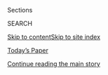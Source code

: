 <div id="app">

<div>

<div class="NYTAppHideMasthead css-1r6wvpq e1suatyy0">

<div class="section css-ui9rw0 e1suatyy2">

<div class="css-eph4ug er09x8g0">

<div class="css-6n7j50">

</div>

<span class="css-1dv1kvn">Sections</span>

<div class="css-10488qs">

<span class="css-1dv1kvn">SEARCH</span>

</div>

[Skip to content](#site-content)[Skip to site
index](#site-index)

</div>

<div class="css-10698na e1huz5gh0">

</div>

</div>

<div id="masthead-bar-one" class="section hasLinks css-15hmgas e1csuq9d3">

<div class="css-uqyvli e1csuq9d0">

</div>

<div class="css-1uqjmks e1csuq9d1">

</div>

<div class="css-9e9ivx">

[](https://myaccount.nytimes.com/auth/login?response_type=cookie&client_id=vi)

</div>

<div class="css-1bvtpon e1csuq9d2">

[Today’s Paper](https://www.nytimes.com/section/todayspaper)

</div>

</div>

</div>

</div>

<div data-aria-hidden="false">

<div id="site-content" data-role="main">

<div id="top-wrapper" class="css-15p45cc eaca97t0" type="top">

<div id="top-slug" class="css-19x0jxb eaca97t1" hidden="">

Advertisement

</div>

[Continue reading the main
story](#after-top)

<div class="ad top-wrapper" style="text-align:center;height:100%;display:block;min-height:90px">

<div id="top" class="place-ad" data-position="top" data-size-key="top">

</div>

</div>

<div id="after-top">

</div>

</div>

<div id="byline" class="section css-15h4p1b e9abtgs0">

<div class="css-1j21atc e1svk9qx1">

<div class="css-nfcc9b e1svk9qx3">

<div class="css-cnx41t">

![Portrait of Katie
Glueck](https://static01.nyt.com/images/2020/01/29/reader-center/author-katie-glueck/author-katie-glueck-thumbLarge.png)

</div>

<div class="css-vl9dhg e1svk9qx5">

<div class="css-1nrhkj6 e1svk9qx6">

# Katie Glueck

</div>

## <span>Recent and archived work by Katie Glueck for The New York Times</span>

</div>

</div>

</div>

<div>

<div id="mid1-wrapper" class="css-1mn4oms eaca97t0" type="rank">

<div id="mid1-slug" class="css-1tag3rd eaca97t1">

Advertisement

</div>

[Continue reading the main
story](#after-mid1)

<div id="mid1" class="ad mid1-wrapper" style="text-align:center;height:100%;display:block">

</div>

<div id="after-mid1">

</div>

</div>

</div>

<div class="css-185go5a e1o5byef0">

<div class="css-15cbhtu">

  - [Latest](#stream-panel)
  - <span class="css-6n7j50">Search</span>
    <div class="control">
    <div class="label-container css-1dv1kvn">
    Search
    </div>
    <div class="css-wm4t3d">
    **<span id="clear-search-input" class="css-1dv1kvn">Clear this text
    input</span>
    </div>
    </div>
    <span class="css-1iovbfw"></span>

<div id="stream-panel" class="section css-8msx5b e1jz0cab1">

<div class="css-13mho3u">

1.  
    
    <div class="css-1cp3ece">
    
    <div class="css-1l4spti">
    
    [](/2020/07/31/us/politics/joseph-biden-vice-president.html)
    
    <div class="css-79elbk">
    
    ![](https://static01.nyt.com/images/2020/07/31/us/politics/31biden-vp1/31biden-vp1-thumbWide.jpg?quality=75&auto=webp&disable=upscale)
    
    </div>
    
    ## Lobbying Intensifies Among V.P. Candidates as Biden’s Search Nears an End
    
    Two women, Representative Karen Bass and Susan Rice, the former
    national security adviser, are among the most formidable contenders
    on Joe Biden’s list.
    
    <div class="css-1nqbnmb ea5icrr0">
    
    By <span class="css-1n7hynb">Jonathan Martin, Alexander Burns
    <span>and</span> Katie
    Glueck</span>
    
    </div>
    
    </div>
    
    <div class="css-1lc2l26 e1xfvim33">
    
    </div>
    
    </div>

2.  
    
    <div class="css-1cp3ece">
    
    <div class="css-1l4spti">
    
    [](/2020/07/30/us/politics/kansas-senate-kobach-trump.html)
    
    <div class="css-79elbk">
    
    ![](https://static01.nyt.com/images/2020/07/30/us/politics/30kansas1/merlin_171905724_8041c89b-51ec-4084-8e6d-21bd6273a72f-thumbWide.jpg?quality=75&auto=webp&disable=upscale)
    
    </div>
    
    ## Republicans and White House at Odds Over Kansas Senate Race
    
    Some in the G.O.P. want President Trump to endorse the opponent of
    Kris Kobach, who they worry could cost them a traditionally safe
    Senate seat. So far, the White House has declined to do so.
    
    <div class="css-1nqbnmb ea5icrr0">
    
    By <span class="css-1n7hynb">Jonathan Martin <span>and</span> Katie
    Glueck</span>
    
    </div>
    
    </div>
    
    <div class="css-1lc2l26 e1xfvim33">
    
    </div>
    
    </div>

3.  
    
    <div class="css-1cp3ece">
    
    <div class="css-1l4spti">
    
    [](/2020/07/28/us/politics/joe-biden-racial-justice-economy-plan.html)
    
    <div class="css-79elbk">
    
    ![](https://static01.nyt.com/images/2020/07/28/us/politics/28biden-race/merlin_175045689_d12df2df-bd21-4d39-ad45-bb3675617cf5-thumbWide.jpg?quality=75&auto=webp&disable=upscale)
    
    </div>
    
    ## ‘This Is About Justice’: Biden Ties Economic Revival to Racial Equity
    
    In the last of four proposals laying out his vision for economic
    recovery, Joseph R. Biden Jr. pledged to lift up minority-owned
    businesses and to award them more federal contracts.
    
    <div class="css-1nqbnmb ea5icrr0">
    
    By <span class="css-1n7hynb">Thomas Kaplan <span>and</span> Katie
    Glueck</span>
    
    </div>
    
    </div>
    
    <div class="css-1lc2l26 e1xfvim33">
    
    </div>
    
    </div>

4.  
    
    <div class="css-1cp3ece">
    
    <div class="css-1l4spti">
    
    [](/2020/07/25/us/politics/2020-election-voter-fraud-interference.html)
    
    <div class="css-79elbk">
    
    ![](https://static01.nyt.com/images/2020/07/25/us/politics/25election-legitimacy1/merlin_170254959_eb4e15c4-2703-4a17-9ef8-63a2728b5f35-thumbWide.jpg?quality=75&auto=webp&disable=upscale)
    
    </div>
    
    ## A 2020 Question 100 Days Out: Will the Elections Be Free and Fair?
    
    President Trump baselessly rages about voter fraud, while Joe Biden
    warns of foreign interference.
    
    <div class="css-1nqbnmb ea5icrr0">
    
    By <span class="css-1n7hynb">Katie
    Glueck</span>
    
    </div>
    
    </div>
    
    <div class="css-1lc2l26 e1xfvim33">
    
    </div>
    
    </div>

5.  
    
    <div class="css-1cp3ece">
    
    <div class="css-1l4spti">
    
    [](/2020/07/17/us/politics/biden-schools-reopening.html)
    
    <div class="css-79elbk">
    
    ![](https://static01.nyt.com/images/2020/07/17/us/politics/17bidenschools1/merlin_174563217_cb544727-4214-47dd-86cd-83acf77e6b0a-thumbWide.jpg?quality=75&auto=webp&disable=upscale)
    
    </div>
    
    ## Biden’s School Plan Draws Clear Contrast With Trump’s
    
    Joseph Biden said the president’s insistence on getting students and
    teachers back in the classroom, despite the virus, was “just plain
    dangerous.” Mr. Biden also warned that Russia and China were engaged
    in election meddling.
    
    <div class="css-1nqbnmb ea5icrr0">
    
    By <span class="css-1n7hynb">Katie
    Glueck</span>
    
    </div>
    
    </div>
    
    <div class="css-1lc2l26 e1xfvim33">
    
    </div>
    
    </div>

6.  
    
    <div class="css-1cp3ece">
    
    <div class="css-1l4spti">
    
    [](/es/2020/07/17/espanol/estados-unidos/cambio-climatico-trump-biden.html)
    
    <div class="css-79elbk">
    
    ![](https://static01.nyt.com/images/2020/07/15/climate/17Cambioclimatico-TrumpBiden-ES-1/15CLI-TRUMPBIDEN1-thumbWide.jpg?quality=75&auto=webp&disable=upscale)
    
    </div>
    
    ### <span class="css-m70j1g">Elecciones 2020</span>
    
    ## Las contrastantes agendas ambientales de Trump y Biden
    
    En el lapso de dos días, Donald Trump y Joe Biden expusieron puntos
    de vista divergentes sobre las regulaciones ambientales y el cambio
    climático. Esto ayuda a definir lo que está en juego en la carrera
    presidencial de Estados Unidos.
    
    <div class="css-1nqbnmb ea5icrr0">
    
    By <span class="css-1n7hynb">Lisa Friedman <span>and</span> Katie
    Glueck</span>
    
    </div>
    
    <div class="css-185051n">
    
    [Read in
    English](https://www.nytimes.com/2020/07/15/climate/trump-biden-environment.html "Read in English")
    
    </div>
    
    </div>
    
    <div class="css-1lc2l26 e1xfvim33">
    
    </div>
    
    </div>

7.  
    
    <div class="css-1cp3ece">
    
    <div class="css-1l4spti">
    
    [](/2020/07/17/us/trump-biden-2020-election.html)
    
    <div class="css-79elbk">
    
    ![](https://static01.nyt.com/images/2020/07/16/us/politics/16trump-biden/merlin_174601227_3e6788e8-6dd7-4b03-b0c7-cf758c8c23e0-thumbWide.jpg?quality=75&auto=webp&disable=upscale)
    
    </div>
    
    ## Trump Steps Up His Assault on Biden With Scattershot Attacks, Many False
    
    As he searches for a way to turn around his struggling candidacy,
    President Trump has intensified a tear-down operation aimed at Joe
    Biden with a dizzying barrage of attacks.
    
    <div class="css-1nqbnmb ea5icrr0">
    
    By <span class="css-1n7hynb">Katie Glueck, Adam Nagourney
    <span>and</span> Maggie
    Haberman</span>
    
    </div>
    
    </div>
    
    <div class="css-1lc2l26 e1xfvim33">
    
    </div>
    
    </div>

8.  
    
    <div class="css-1cp3ece">
    
    <div class="css-1l4spti">
    
    [](/2020/07/15/climate/trump-biden-environment.html)
    
    <div class="css-79elbk">
    
    ![](https://static01.nyt.com/images/2020/07/15/climate/15CLI-TRUMPBIDEN1/15CLI-TRUMPBIDEN1-thumbWide.jpg?quality=75&auto=webp&disable=upscale)
    
    </div>
    
    ## With Dueling Environmental Events, Trump and Biden Define the Race
    
    Over two days, President Trump and Joseph R. Biden Jr. laid out
    wildly divergent views on environmental regulations and climate
    change, helping to define the stakes of the presidential race.
    
    <div class="css-1nqbnmb ea5icrr0">
    
    By <span class="css-1n7hynb">Lisa Friedman <span>and</span> Katie
    Glueck</span>
    
    </div>
    
    <div class="css-185051n">
    
    [Leer en
    español](https://www.nytimes.com/es/2020/07/17/espanol/estados-unidos/cambio-climatico-trump-biden.html "Read in Spanish")
    
    </div>
    
    </div>
    
    <div class="css-1lc2l26 e1xfvim33">
    
    </div>
    
    </div>

9.  
    
    <div class="css-1cp3ece">
    
    <div class="css-1l4spti">
    
    [](/2020/07/14/us/politics/biden-climate-plan.html)
    
    <div class="css-79elbk">
    
    ![](https://static01.nyt.com/images/2020/07/14/us/politics/14biden-climate/merlin_174409197_377ba489-9b74-4630-8c89-f84ee35a5b52-thumbWide.jpg?quality=75&auto=webp&disable=upscale)
    
    </div>
    
    ## Biden Announces $2 Trillion Climate Plan
    
    Joe Biden’s plan connects tackling climate change with the economic
    recovery from the coronavirus crisis, while also addressing racism.
    The proposal drew praise from his onetime critics.
    
    <div class="css-1nqbnmb ea5icrr0">
    
    By <span class="css-1n7hynb">Katie Glueck <span>and</span> Lisa
    Friedman</span>
    
    </div>
    
    </div>
    
    <div class="css-1lc2l26 e1xfvim33">
    
    </div>
    
    </div>

10. 
    
    <div class="css-1cp3ece">
    
    <div class="css-1l4spti">
    
    [](/es/interactive/2020/espanol/estados-unidos/joe-biden-elecciones.html)
    
    <div class="css-79elbk">
    
    ![](https://static01.nyt.com/images/2019/09/10/us/politics/10-biden-candidatepage/10-biden-candidatepage-thumbWide.jpg?quality=75&auto=webp&disable=upscale)
    
    </div>
    
    ## Joe Biden: Quién es y qué representa
    
    El exvicepresidente, ahora virtual nominado del Partido Demócrata,
    dice que puede construir sobre el legado de Obama y unir a Estados
    Unidos en un momento desafiante.
    
    <div class="css-1nqbnmb ea5icrr0">
    
    Por <span class="css-1n7hynb">Katie Glueck</span>
    
    </div>
    
    </div>
    
    <div class="css-1lc2l26 e1xfvim33">
    
    </div>
    
    </div>

<div class="css-13mho3u">

<div class="css-1t62hi8">

<div class="css-1stvaey">

Show
More

<div>

<div style="border:0;clip:rect(0 0 0 0);height:1px;margin:-1px;overflow:hidden;white-space:nowrap;padding:0;width:1px;position:absolute" data-role="log" data-aria-live="assertive">

</div>

<div style="border:0;clip:rect(0 0 0 0);height:1px;margin:-1px;overflow:hidden;white-space:nowrap;padding:0;width:1px;position:absolute" data-role="log" data-aria-live="assertive">

</div>

<div style="border:0;clip:rect(0 0 0 0);height:1px;margin:-1px;overflow:hidden;white-space:nowrap;padding:0;width:1px;position:absolute" data-role="log" data-aria-live="polite">

</div>

<div style="border:0;clip:rect(0 0 0 0);height:1px;margin:-1px;overflow:hidden;white-space:nowrap;padding:0;width:1px;position:absolute" data-role="log" data-aria-live="polite">

</div>

</div>

</div>

</div>

</div>

</div>

<div class="css-g6hk37 supplemental">

<div id="mid2-wrapper" class="css-10wkyv7 eaca97t0" type="lede">

<div id="mid2-slug" class="css-1tag3rd eaca97t1">

Advertisement

</div>

[Continue reading the main
story](#after-mid2)

<div id="mid2" class="ad mid2-wrapper" style="text-align:center;height:100%;display:block;min-height:250px">

</div>

<div id="after-mid2">

</div>

</div>

## Follow Elsewhere

<div class="module-body">

  - [**<span data-aria-hidden="true">katieglueck</span><span class="css-1dv1kvn">twitter
    page for katieglueck</span>](https://twitter.com/katieglueck)

</div>

</div>

</div>

</div>

</div>

</div>

</div>

## Site Index

<div>

</div>

## Site Information Navigation

  - [© <span>2020</span> <span>The New York Times
    Company</span>](https://help.nytimes.com/hc/en-us/articles/115014792127-Copyright-notice)

<!-- end list -->

  - [NYTCo](https://www.nytco.com/)
  - [Contact
    Us](https://help.nytimes.com/hc/en-us/articles/115015385887-Contact-Us)
  - [Work with us](https://www.nytco.com/careers/)
  - [Advertise](https://nytmediakit.com/)
  - [T Brand Studio](http://www.tbrandstudio.com/)
  - [Your Ad
    Choices](https://www.nytimes.com/privacy/cookie-policy#how-do-i-manage-trackers)
  - [Privacy](https://www.nytimes.com/privacy)
  - [Terms of
    Service](https://help.nytimes.com/hc/en-us/articles/115014893428-Terms-of-service)
  - [Terms of
    Sale](https://help.nytimes.com/hc/en-us/articles/115014893968-Terms-of-sale)
  - [Site
    Map](https://spiderbites.nytimes.com)
  - [Help](https://help.nytimes.com/hc/en-us)
  - [Subscriptions](https://www.nytimes.com/subscription?campaignId=37WXW)

</div>

</div>
